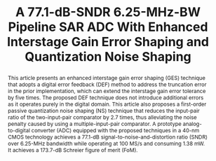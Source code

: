 ---
title: A 77.1-dB-SNDR 6.25-MHz-BW Pipeline SAR ADC With Enhanced Interstage Gain Error Shaping and Quantization Noise Shaping

authors:
- Chen-Kai Hsu
- Xiyuan Tang
- Jiaxin Liu
- Rui Xu
- Wenda Zhao
- Abhishek Mukherjee
- Timothy R. Andeen
- Nan Sun

publishDate: "2020-12-08"

summary: JSSC, 2021 (CICC invited submission)

abstract: This article presents an enhanced interstage gain error shaping (GES) technique that adopts a digital error feedback (DEF) method to address the truncation error in the prior implementation, which can extend the interstage gain error tolerance by five times. The proposed DEF technique does not introduce additional errors as it operates purely in the digital domain. This article also proposes a first-order passive quantization noise shaping (NS) technique that reduces the input-pair ratio of the two-input-pair comparator by 2.7 times, thus alleviating the noise penalty caused by using a multiple-input-pair comparator. A prototype analog-to-digital converter (ADC) equipped with the proposed techniques in a 40-nm CMOS technology achieves a 77.1-dB signal-to-noise-and-distortion ratio (SNDR) over 6.25-MHz bandwidth while operating at 100 MS/s and consuming 1.38 mW. It achieves a 173.7-dB Schreier figure of merit (FoM).

publication_types: ["2"]

publication: "IEEE Journal of Solid-State Circuits ( Volume: 56, Issue: 3, March 2021)"

tags:
- Analog-to-digital converter (ADC)
- digital error feedback (DEF)
- interstage gain error
- interstage gain error shaping (GES)
- low oversampling ratio (OSR)
- pipeline ADC
- pipeline successive-approximation-register (SAR) ADC
- quantization leakage error
- quantization noise shaping (NS)
- truncation error shaping

links:
- name: IEEE Xplore
  url: https://ieeexplore.ieee.org/document/9286522/
---